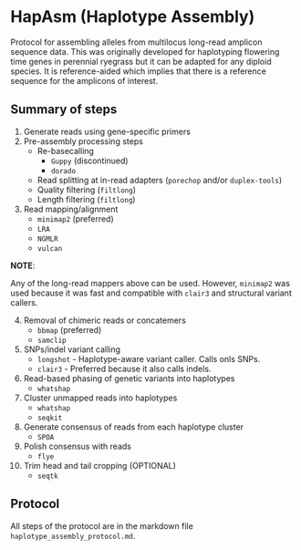 # HapAsm (Haplotype Assembly)
Protocol for assembling alleles from multilocus long-read amplicon sequence data. This was originally developed for haplotyping flowering time genes in perennial ryegrass but it can be adapted for any diploid species. It is reference-aided which implies that there is a reference sequence for the amplicons of interest.

## Summary of steps
1. Generate reads using gene-specific primers
2. Pre-assembly processing steps
    - Re-basecalling
        - `Guppy` (discontinued)
        - `dorado`
    - Read splitting at in-read adapters (`porechop` and/or `duplex-tools`)
    - Quality filtering (`filtlong`)
    - Length filtering (`filtlong`)
3. Read mapping/alignment
    - `minimap2` (preferred)
    - `LRA`
    - `NGMLR`
    - `vulcan`

**NOTE**: 

Any of the long-read mappers above can be used. However, `minimap2` was used because it was fast and compatible with `clair3` and structural variant callers.

4. Removal of chimeric reads or concatemers
    - `bbmap` (preferred)
    - `samclip`
5. SNPs/indel variant calling
    - `longshot` - Haplotype-aware variant caller. Calls onls SNPs.
    - `clair3` - Preferred because it also calls indels.
6. Read-based phasing of genetic variants into haplotypes
    - `whatshap`
7. Cluster unmapped reads into haplotypes
    - `whatshap`
    - `seqkit`
8. Generate consensus of reads from each haplotype cluster
    - `SPOA`
9. Polish consensus with reads
    - `flye`
10. Trim head and tail cropping (OPTIONAL)
    - `seqtk`

## Protocol
All steps of the protocol are in the markdown file `haplotype_assembly_protocol.md`.


